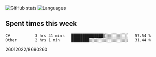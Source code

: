 ![GitHub stats](https://github-readme-stats.vercel.app/api?username=emipa606&theme=github_dark&show_icons=true) 
![Languages](https://github-readme-stats.vercel.app/api/top-langs/?username=emipa606&theme=github_dark&layout=compact)

## Spent times this week
<!--START_SECTION:waka-->

```text
C#           3 hrs 41 mins   ██████████████▒░░░░░░░░░░   57.54 %
Other        2 hrs 1 min     ████████░░░░░░░░░░░░░░░░░   31.44 %
```

<!--END_SECTION:waka-->


26012022/8690260
